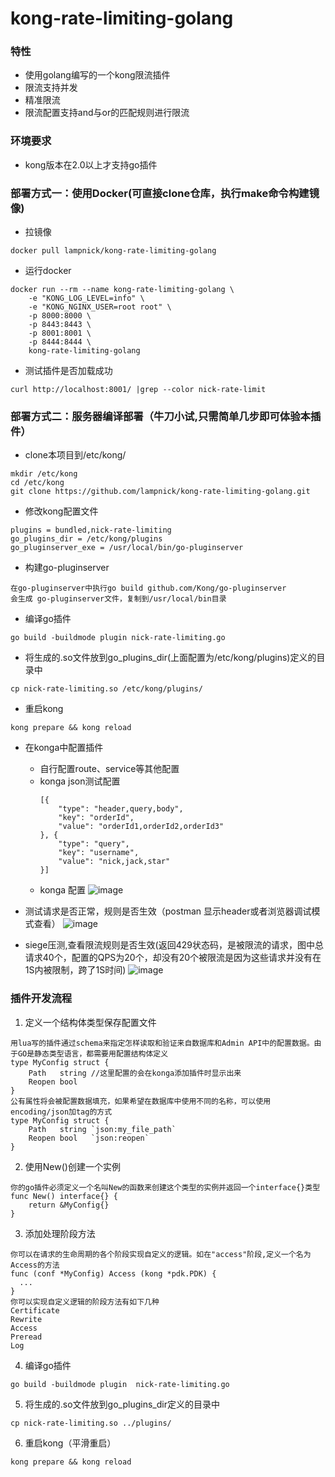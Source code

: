 # kong-rate-limiting-golang

### 特性
- 使用golang编写的一个kong限流插件
- 限流支持并发
- 精准限流
- 限流配置支持and与or的匹配规则进行限流

### 环境要求
- kong版本在2.0以上才支持go插件

### 部署方式一：使用Docker(可直接clone仓库，执行make命令构建镜像)
- 拉镜像
```
docker pull lampnick/kong-rate-limiting-golang
```
- 运行docker
```
docker run --rm --name kong-rate-limiting-golang \
    -e "KONG_LOG_LEVEL=info" \
    -e "KONG_NGINX_USER=root root" \
    -p 8000:8000 \
    -p 8443:8443 \
    -p 8001:8001 \
    -p 8444:8444 \
    kong-rate-limiting-golang
```
- 测试插件是否加载成功
```
curl http://localhost:8001/ |grep --color nick-rate-limit
```

### 部署方式二：服务器编译部署（牛刀小试,只需简单几步即可体验本插件）
- clone本项目到/etc/kong/
```
mkdir /etc/kong
cd /etc/kong
git clone https://github.com/lampnick/kong-rate-limiting-golang.git
```
- 修改kong配置文件
```
plugins = bundled,nick-rate-limiting
go_plugins_dir = /etc/kong/plugins
go_pluginserver_exe = /usr/local/bin/go-pluginserver
```
- 构建go-pluginserver
```
在go-pluginserver中执行go build github.com/Kong/go-pluginserver
会生成 go-pluginserver文件，复制到/usr/local/bin目录
```
-  编译go插件
```
go build -buildmode plugin nick-rate-limiting.go
```
- 将生成的.so文件放到go_plugins_dir(上面配置为/etc/kong/plugins)定义的目录中
```.env
cp nick-rate-limiting.so /etc/kong/plugins/
```
- 重启kong
```
kong prepare && kong reload
```
- 在konga中配置插件
    - 自行配置route、service等其他配置
    - konga json测试配置
        ```
        [{
            "type": "header,query,body",
            "key": "orderId",
            "value": "orderId1,orderId2,orderId3"
        }, {
            "type": "query",
            "key": "username",
            "value": "nick,jack,star"
        }]
        ```
    - konga 配置
    ![image](http://www.lampnick.com/wp-content/uploads/2020/09/kong-config.png)

- 测试请求是否正常，规则是否生效（postman 显示header或者浏览器调试模式查看）
    ![image](http://www.lampnick.com/wp-content/uploads/2020/09/kong-post-header-show-2.png)

- siege压测,查看限流规则是否生效(返回429状态码，是被限流的请求，图中总请求40个，配置的QPS为20个，却没有20个被限流是因为这些请求并没有在1S内被限制，跨了1S时间)
![image](http://www.lampnick.com/wp-content/uploads/2020/09/rate-limiting.png)

### 插件开发流程
1. 定义一个结构体类型保存配置文件
```
用lua写的插件通过schema来指定怎样读取和验证来自数据库和Admin API中的配置数据。由于GO是静态类型语言，都需要用配置结构体定义
type MyConfig struct {
    Path   string //这里配置的会在konga添加插件时显示出来
    Reopen bool
}
公有属性将会被配置数据填充，如果希望在数据库中使用不同的名称，可以使用encoding/json加tag的方式
type MyConfig struct {
    Path   string `json:my_file_path`
    Reopen bool   `json:reopen`
}
```
2. 使用New()创建一个实例
```
你的go插件必须定义一个名叫New的函数来创建这个类型的实例并返回一个interface{}类型
func New() interface{} {
    return &MyConfig{}
}
```
3. 添加处理阶段方法
```
你可以在请求的生命周期的各个阶段实现自定义的逻辑。如在"access"阶段,定义一个名为Access的方法
func (conf *MyConfig) Access (kong *pdk.PDK) {
  ...
}
你可以实现自定义逻辑的阶段方法有如下几种
Certificate
Rewrite
Access
Preread
Log
```
4. 编译go插件
```
go build -buildmode plugin  nick-rate-limiting.go
```
5. 将生成的.so文件放到go_plugins_dir定义的目录中
```.env
cp nick-rate-limiting.so ../plugins/
```
6. 重启kong（平滑重启）
```
kong prepare && kong reload
```
